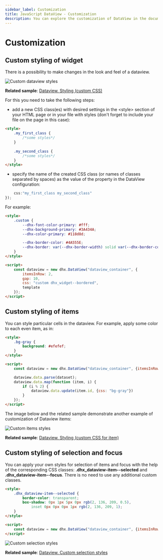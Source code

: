 ```yaml
---
sidebar_label: Customization
title: JavaScript DataView - Customization 
description: You can explore the customization of DataView in the documentation of the DHTMLX JavaScript UI library. Browse developer guides and API reference, try out code examples and live demos, and download a free 30-day evaluation version of DHTMLX Suite.
---
```


# Customization

## Custom styling of widget

There is a possibility to make changes in the look and feel of a dataview. 

![Custom dataview styles](../assets/dataview/custom_widget_styles.png)

**Related sample**: [Dataview. Styling (custom CSS)](https://snippet.dhtmlx.com/j1yv94o8)

For this you need to take the following steps:

- add a new CSS class(es) with desired settings in the &lt;style&gt; section of your HTML page or in your file with styles (don't forget to include your file on the page in this case):

```html
<style>
	.my_first_class {
		/*some styles*/
	}
    
    .my_second_class {
		/*some styles*/
	}
</style>
```

- specify the name of the created CSS class (or names of classes separated by spaces) as the value of the [](dataview/api/dataview_css_config.md) property in the DataView configuration:

```javascript
    css:"my_first_class my_second_class"
});
```

For example:

```html
<style>
    .custom {
        --dhx-font-color-primary: #fff;
        --dhx-background-primary: #3A434A;
        --dhx-color-primary: #118d8d;

        --dhx-border-color: #4A555E;
        --dhx-border: var(--dhx-border-width) solid var(--dhx-border-color);
    }
</style>

<script>
	const dataview = new dhx.DataView("dataview_container", {
    	itemsInRow: 2, 
    	gap: 10,
    	css: "custom dhx_widget--bordered",
    	template
	});
</script>
```

## Custom styling of items

You can style particular cells in the dataview. For example, apply some color to each even item, as in:

```html
<style>
	.bg-gray {
		background: #efefef;
	}
</style>

<script>
	const dataview = new dhx.DataView("dataview_container", {itemsInRow: 5});

	dataview.data.parse(dataset);
	dataview.data.map(function (item, i) {
		if (i % 2) {
			dataview.data.update(item.id, {css: "bg-gray"})
		}
	});
</script>
```

The image below and the related sample demonstrate another example of customization of Dataview items:

![Custom items styles](../assets/dataview/custom_items_styles.png)

**Related sample**: [Dataview. Styling (custom CSS for item)](https://snippet.dhtmlx.com/kpnzizbf)

## Custom styling of selection and focus

You can apply your own styles for selection of items and focus with the help of the corresponding CSS classes: **.dhx_dataview-item--selected** and **.dhx_dataview-item--focus**. There is no need to use any
additional custom classes.

```html
<style>
	.dhx_dataview-item--selected {
		border-color: transparent;
		box-shadow: 0px 1px 5px 0px rgb(2, 136, 209, 0.5), 
    		inset 0px 0px 0px 1px rgb(2, 136, 209, 1);
	}
</style>

<script>
	const dataview = new dhx.DataView("dataview_container", {itemsInRow: 3});
</script>
```

![Custom selection styles](../assets/dataview/custom_selection_styles.png)

**Related sample**: [Dataview. Custom selection styles](https://snippet.dhtmlx.com/n98tzmzp)
